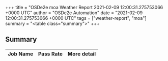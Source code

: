 +++
title = "OSDe2e moa Weather Report 2021-02-09 12:00:31.275753066 +0000 UTC"
author = "OSDe2e Automation"
date = "2021-02-09 12:00:31.275753066 +0000 UTC"
tags = ["weather-report", "moa"]
summary = "<table class=\"summary\"></table>"
+++
## Summary

| Job Name | Pass Rate | More detail |
|----------|-----------|-------------|



